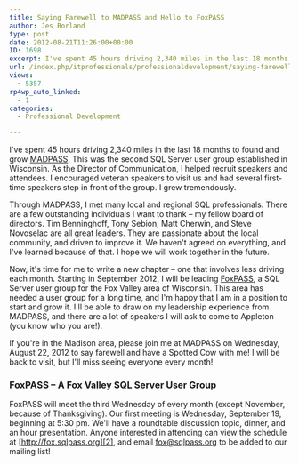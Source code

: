 ```yaml
---
title: Saying Farewell to MADPASS and Hello to FoxPASS
author: Jes Borland
type: post
date: 2012-08-21T11:26:00+00:00
ID: 1698
excerpt: I've spent 45 hours driving 2,340 miles in the last 18 months to found and grow MADPASS. Now, it's time for me to write a new chapter.
url: /index.php/itprofessionals/professionaldevelopment/saying-farewell-to-madpass-and/
views:
  - 5357
rp4wp_auto_linked:
  - 1
categories:
  - Professional Development

---
```

I've spent 45 hours driving 2,340 miles in the last 18 months to found and grow [MADPASS][1]. This was the second SQL Server user group established in Wisconsin. As the Director of Communication, I helped recruit speakers and attendees. I encouraged veteran speakers to visit us and had several first-time speakers step in front of the group. I grew tremendously.

Through MADPASS, I met many local and regional SQL professionals. There are a few outstanding individuals I want to thank – my fellow board of directors. Tim Benninghoff, Tony Sebion, Matt Cherwin, and Steve Novoselac are all great leaders. They are passionate about the local community, and driven to improve it. We haven't agreed on everything, and I've learned because of that. I hope we will work together in the future.

Now, it's time for me to write a new chapter – one that involves less driving each month. Starting in September 2012, I will be leading [FoxPASS][2], a SQL Server user group for the Fox Valley area of Wisconsin. This area has needed a user group for a long time, and I'm happy that I am in a position to start and grow it. I'll be able to draw on my leadership experience from MADPASS, and there are a lot of speakers I will ask to come to Appleton (you know who you are!).

If you're in the Madison area, please join me at MADPASS on Wednesday, August 22, 2012 to say farewell and have a Spotted Cow with me! I will be back to visit, but I'll miss seeing everyone every month!

### FoxPASS – A Fox Valley SQL Server User Group

FoxPASS will meet the third Wednesday of every month (except November, because of Thanksgiving). Our first meeting is Wednesday, September 19, beginning at 5:30 pm. We'll have a roundtable discussion topic, dinner, and an hour presentation. Anyone interested in attending can view the schedule at [http://fox.sqlpass.org][2], and email <fox@sqlpass.org> to be added to our mailing list!

 [1]: http://www.madpass.org/
 [2]: http://fox.sqlpass.org/